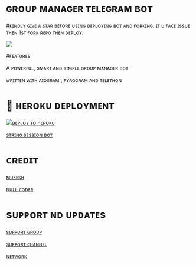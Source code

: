 
  # ɢʀᴏᴜᴘ  ᴍᴀɴᴀɢᴇʀ ᴛᴇʟᴇɢʀᴀᴍ ʙᴏᴛ

#ᴋɪɴᴅʟʏ ɢɪᴠᴇ ᴀ sᴛᴀʀ  ʙᴇғᴏʀᴇ  ᴜsɪɴɢ  ᴅᴇᴘʟᴏʏɪɴɢ ʙᴏᴛ ᴀɴᴅ ғᴏʀᴋɪɴɢ.
 ɪғ ᴜ ғᴀᴄᴇ ɪssᴜᴇ ᴛʜᴇɴ 1sᴛ ғᴏʀᴋ ʀᴇᴘᴏ ᴛʜᴇɴ ᴅᴇᴘʟᴏʏ.


<p> 
  <img src="https://telegra.ph/file/fc0c0be621080fe18ef3a.jpg">
</p>

 #ғᴇᴀᴛᴜʀᴇs

A  ᴘᴏᴡᴇʀғᴜʟ, sᴍᴀʀᴛ ᴀɴᴅ sɪᴍᴘʟᴇ ɢʀᴏᴜᴘ ᴍᴀɴᴀɢᴇʀ ʙᴏᴛ

ᴡʀɪᴛᴛᴇɴ  ᴡɪᴛʜ ᴀɪᴏɢʀᴀᴍ , ᴘʏʀᴏɢʀᴀᴍ  ᴀɴᴅ  ᴛᴇʟᴇᴛʜᴏɴ


# 🚀 ʜᴇʀᴏᴋᴜ  ᴅᴇᴘʟᴏʏᴍᴇɴᴛ


[![ᴅᴇᴘʟᴏʏ ᴛᴏ ʜᴇʀᴏᴋᴜ](https://www.herokucdn.com/deploy/button.svg)](https://heroku.com/deploy?template=https://github.com/Itz-mst-boy/Xdd)

[sᴛʀɪɴɢ   sᴇssɪᴏɴ ʙᴏᴛ](https://t.me/itz_string_session_bot)



# ᴄʀᴇᴅɪᴛ

[ᴍᴜᴋᴇsʜ](https://t.me/itz_mst_boy)

[ɴᴜʟʟ ᴄᴏᴅᴇʀ](https://t.me/Shubhanshutya)

#  sᴜᴘᴘᴏʀᴛ ɴᴅ ᴜᴘᴅᴀᴛᴇs

[sᴜᴘᴘᴏʀᴛ ɢʀᴏᴜᴘ](https://t.me/worldwide_friend_zone)

[sᴜᴘᴘᴏʀᴛ ᴄʜᴀɴɴᴇʟ](https://t.me/mukhushi_official)

[ ɴᴇᴛᴡᴏʀᴋ ](https://t.me/mastermind_network_official)
